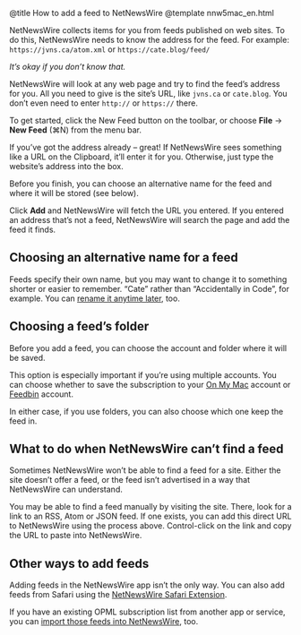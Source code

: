 @title How to add a feed to NetNewsWire
@template nnw5mac_en.html

NetNewsWire collects items for you from feeds published on web sites. To do this, NetNewsWire needs to know the address for the feed. For example: `https://jvns.ca/atom.xml` or `https://cate.blog/feed/`

*It’s okay if you don’t know that.*

NetNewsWire will look at any web page and try to find the feed’s address for you. All you need to give is the site’s URL, like `jvns.ca` or `cate.blog`. You don’t even need to enter `http://` or `https://` there.

To get started, click the New Feed button on the toolbar, or choose **File** → **New Feed** (⌘N) from the menu bar.

If you’ve got the address already – great! If NetNewsWire sees something like a URL on the Clipboard, it’ll enter it for you. Otherwise, just type the website’s address into the box.

Before you finish, you can choose an alternative name for the feed and where it will be stored (see below).

Click **Add** and NetNewsWire will fetch the URL you entered. If you entered an address that’s not a feed, NetNewsWire will search the page and add the feed it finds.


Choosing an alternative name for a feed
---------------------------------------

Feeds specify their own name, but you may want to change it to something shorter or easier to remember. “Cate” rather than “Accidentally in Code”, for example. You can [rename it anytime later](renaming-feeds), too.


Choosing a feed’s folder
------------------------

Before you add a feed, you can choose the account and folder where it will be saved. 

This option is especially important if you’re using multiple accounts. You can choose whether to save the subscription to your [On My Mac](on-my-mac) account or [Feedbin](syncing-accounts) account.

In either case, if you use folders, you can also choose which one keep the feed in.


What to do when NetNewsWire can’t find a feed
---------------------------------------------

Sometimes NetNewsWire won’t be able to find a feed for a site. Either the site doesn’t offer a feed, or the feed isn’t advertised in a way that NetNewsWire can understand.

You may be able to find a feed manually by visiting the site. There, look for a link to an RSS, Atom or JSON feed. If one exists, you can add this direct URL to NetNewsWire using the process above. Control-click on the link and copy the URL to paste into NetNewsWire.


Other ways to add feeds
-----------------------

Adding feeds in the NetNewsWire app isn’t the only way. You can also add feeds from Safari using the [NetNewsWire Safari Extension](safari-extension).

If you have an existing OPML subscription list from another app or service, you can [import those feeds into NetNewsWire](import-opml), too.